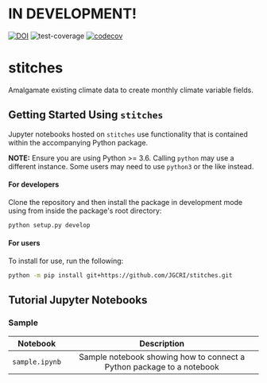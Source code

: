 # IN DEVELOPMENT!

[![DOI](https://zenodo.org/badge/317969428.svg)](https://zenodo.org/badge/latestdoi/317969428) ![test-coverage](https://github.com/JGCRI/stitches/workflows/build/badge.svg) [![codecov](https://codecov.io/gh/JGCRI/stitches/branch/main/graph/badge.svg)](https://codecov.io/gh/JGCRI/stitches)

# stitches
Amalgamate existing climate data to create monthly climate variable fields.

## Getting Started Using `stitches`
Jupyter notebooks hosted on `stitches` use functionality that is contained within the accompanying Python package.  

**NOTE:**  Ensure you are using Python >= 3.6.  Calling `python` may use a different instance.  Some users may need to use `python3` or the like instead.

#### For developers
Clone the repository and then install the package in development mode using from inside the package's root directory:
```bash
python setup.py develop
```

#### For users
To install for use, run the following:
```bash
python -m pip install git+https://github.com/JGCRI/stitches.git
```

## Tutorial Jupyter Notebooks
### Sample
| Notebook | Description |
|:-:|:-:|
| `sample.ipynb` | Sample notebook showing how to connect a Python package to a notebook |
